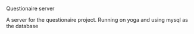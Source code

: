 Questionaire server

A server for the questionaire project. Running on yoga and using mysql as the database

